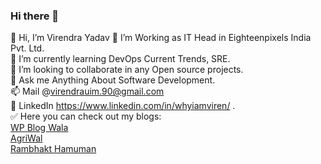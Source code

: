 ### Hi there 👋

👋 Hi, I’m Virendra Yadav
👀 I’m Working as IT Head in Eighteenpixels India Pvt. Ltd. <br>
🌱 I’m currently learning DevOps Current Trends, SRE. <br>
💞️ I’m looking to collaborate in any Open source projects.<br>
💬 Ask me Anything About Software Development. <br>
📫 Mail @virendrauim.90@gmail.com <br>
🧷 LinkedIn  https://www.linkedin.com/in/whyiamviren/ . <br>
✅ Here you can check out my blogs:<br> <a href="https://www.wpblogwala.in" target="_blank">WP Blog Wala </a> <br>
<a href="https://agriwala.in/" target="_blank">AgriWal </a> <br>
<a href="https://rambhakthanuman.com/" target="_blank">Rambhakt Hamuman </a>
 <br>
